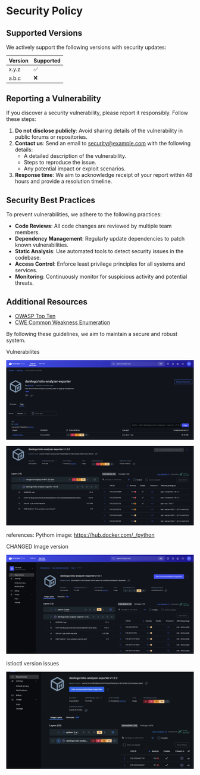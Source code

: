 # Security Policy

## Supported Versions

We actively support the following versions with security updates:

| Version | Supported          |
|---------|--------------------|
| x.y.z   | :white_check_mark: |
| a.b.c   | :x:                |

## Reporting a Vulnerability

If you discover a security vulnerability, please report it responsibly. Follow these steps:

1. **Do not disclose publicly**: Avoid sharing details of the vulnerability in public forums or repositories.
2. **Contact us**: Send an email to [security@example.com](mailto:security@example.com) with the following details:
    - A detailed description of the vulnerability.
    - Steps to reproduce the issue.
    - Any potential impact or exploit scenarios.
3. **Response time**: We aim to acknowledge receipt of your report within 48 hours and provide a resolution timeline.

## Security Best Practices

To prevent vulnerabilities, we adhere to the following practices:

- **Code Reviews**: All code changes are reviewed by multiple team members.
- **Dependency Management**: Regularly update dependencies to patch known vulnerabilities.
- **Static Analysis**: Use automated tools to detect security issues in the codebase.
- **Access Control**: Enforce least privilege principles for all systems and services.
- **Monitoring**: Continuously monitor for suspicious activity and potential threats.

## Additional Resources

- [OWASP Top Ten](https://owasp.org/www-project-top-ten/)
- [CWE Common Weakness Enumeration](https://cwe.mitre.org/)

By following these guidelines, we aim to maintain a secure and robust system.  


Vulnerabilites

![alt text](image-1.png)

![alt text](image-2.png)



references:
Pythom image: https://hub.docker.com/_/python


CHANGED Image version

![alt text](image-3.png)


istioctl version issues

![alt text](image-4.png)